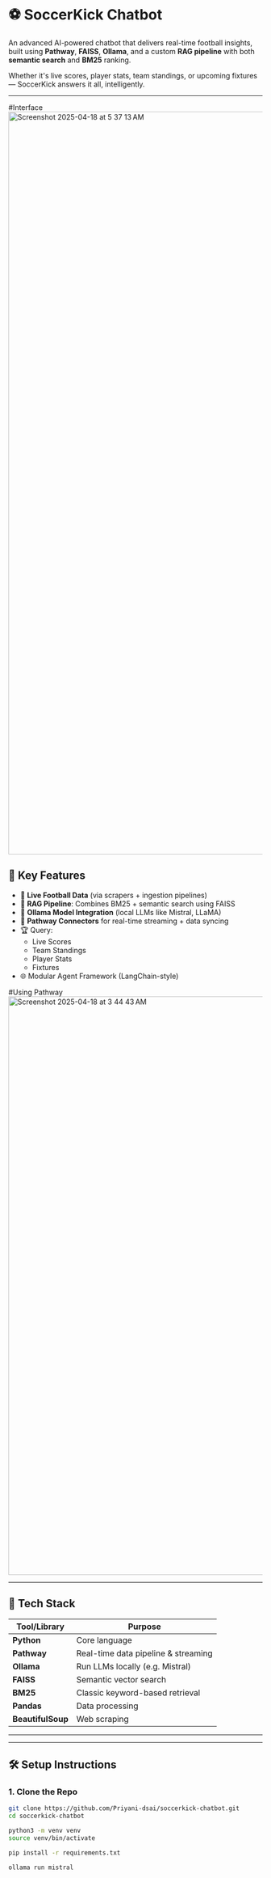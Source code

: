 # ⚽ SoccerKick Chatbot

An advanced AI-powered chatbot that delivers real-time football insights, built using **Pathway**, **FAISS**, **Ollama**, and a custom **RAG pipeline** with both **semantic search** and **BM25** ranking.

Whether it's live scores, player stats, team standings, or upcoming fixtures — SoccerKick answers it all, intelligently.

---
#Interface
<img width="1470" alt="Screenshot 2025-04-18 at 5 37 13 AM" src="https://github.com/user-attachments/assets/46cc0304-781b-426d-a597-9f8e9180e5f7" />


## 🧠 Key Features

- 📡 **Live Football Data** (via scrapers + ingestion pipelines)
- 🧠 **RAG Pipeline**: Combines BM25 + semantic search using FAISS
- 🤖 **Ollama Model Integration** (local LLMs like Mistral, LLaMA)
- 🔌 **Pathway Connectors** for real-time streaming + data syncing
- 🏆 Query:
  - Live Scores
  - Team Standings
  - Player Stats
  - Fixtures
- 🌐 Modular Agent Framework (LangChain-style)

#Using Pathway
<img width="1145" alt="Screenshot 2025-04-18 at 3 44 43 AM" src="https://github.com/user-attachments/assets/a2559a6c-2b75-49fb-85a6-6c4191b9127e" />

---

## 🧰 Tech Stack

| Tool/Library     | Purpose                            |
|------------------|------------------------------------|
| **Python**       | Core language                      |
| **Pathway**      | Real-time data pipeline & streaming|
| **Ollama**       | Run LLMs locally (e.g. Mistral)    |
| **FAISS**        | Semantic vector search             |
| **BM25**         | Classic keyword-based retrieval    |
| **Pandas**       | Data processing                    |
| **BeautifulSoup**| Web scraping                       |

---


---

## 🛠️ Setup Instructions

### 1. Clone the Repo

```bash
git clone https://github.com/Priyani-dsai/soccerkick-chatbot.git
cd soccerkick-chatbot

python3 -m venv venv
source venv/bin/activate

pip install -r requirements.txt

ollama run mistral

